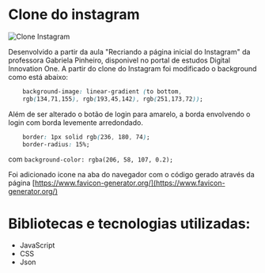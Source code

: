 # Clone do instagram

![Clone Instagram](https://i.imgur.com/S2MnNam.png "Clone Instagram")

Desenvolvido a partir da aula "Recriando a página inicial do Instagram" da professora Gabriela Pinheiro, disponivel no portal de estudos Digital Innovation One.
A partir do clone do Instagram foi modificado o background como está abaixo:
```css
    background-image: linear-gradient (to bottom, 
    rgb(134,71,155), rgb(193,45,142), rgb(251,173,72));
```
Além de ser alterado o botão de login para amarelo, a borda envolvendo o login com borda levemente arredondado.
```css
    border: 1px solid rgb(236, 180, 74);
    border-radius: 15%;
```
com `background-color: rgba(206, 58, 107, 0.2); `

Foi adicionado icone na aba do navegador com o código gerado através da página [https://www.favicon-generator.org/](https://www.favicon-generator.org/)

# Bibliotecas e tecnologias utilizadas:
- JavaScript
- CSS
- Json

